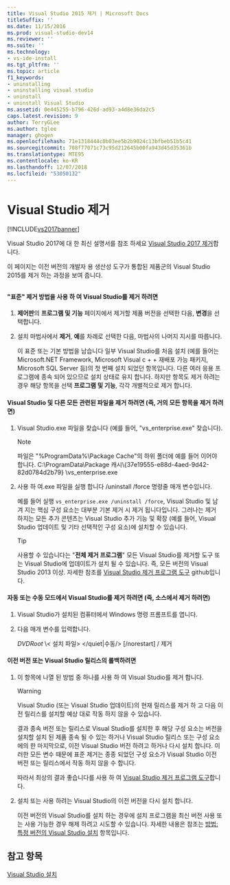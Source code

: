```yaml
---
title: Visual Studio 2015 제거 | Microsoft Docs
titleSuffix: ''
ms.date: 11/15/2016
ms.prod: visual-studio-dev14
ms.reviewer: ''
ms.suite: ''
ms.technology:
- vs-ide-install
ms.tgt_pltfrm: ''
ms.topic: article
f1_keywords:
- uninstalling
- uninstalling visual studio
- uninstall
- uninstall Visual Studio
ms.assetid: 0e445255-b796-426d-ad93-a4d8e36da2c5
caps.latest.revision: 9
author: TerryGLee
ms.author: tglee
manager: ghogen
ms.openlocfilehash: 71e1318444c0b03ee5b2b9024c13bfbeb51b5c41
ms.sourcegitcommit: 708f77071c73c95d212645b00fa943d45d35361b
ms.translationtype: MTE95
ms.contentlocale: ko-KR
ms.lasthandoff: 12/07/2018
ms.locfileid: "53050132"
---
```

# <a name="uninstall-visual-studio"></a>Visual Studio 제거
[!INCLUDE[vs2017banner](../includes/vs2017banner.md)]

Visual Studio 2017에 대 한 최신 설명서를 참조 하세요 [Visual Studio 2017 제거](https://docs.microsoft.com/visualstudio/install/uninstall-visual-studio)합니다.

이 페이지는 이전 버전의 개발자 용 생산성 도구가 통합된 제품군의 Visual Studio 2015를 제거 하는 과정을 보여 줍니다.

##  <a name="uninstalling"></a>
#### <a name="to-uninstall-visual-studio-by-using-the-standard-uninstallation-method"></a>"표준" 제거 방법을 사용 하 여 Visual Studio를 제거 하려면

1. **제어판**의 **프로그램 및 기능** 페이지에서 제거할 제품 버전을 선택한 다음, **변경**을 선택합니다.

2. 설치 마법사에서 **제거**, **예**를 차례로 선택한 다음, 마법사의 나머지 지시를 따릅니다.

   이 표준 또는 기본 방법을 남습니다 일부 Visual Studio를 처음 설치 (예를 들어는 Microsoft.NET Framework, Microsoft Visual c + + 재배포 가능 패키지, Microsoft SQL Server 등)의 첫 번째 설치 되었던 항목입니다.   다른 여러 응용 프로그램에 종속 되어 있으므로 설치 상태로 유지 합니다. 하지만 항목도 제거 하려는 경우 해당 항목을 선택 **프로그램 및 기능**, 각각 개별적으로 제거 합니다.

#### <a name="to-uninstall-visual-studio-and-all-other-related-files-that-is-to-uninstall-almost-everything"></a>Visual Studio 및 다른 모든 관련된 파일을 제거 하려면 (즉, 거의 모든 항목을 제거 하려면)

1.  Visual Studio.exe 파일을 찾습니다 (예를 들어, "vs_enterprise.exe" 찾습니다).

    > [!NOTE]
    >  파일은 "%ProgramData%\Package Cache"의 하위 폴더에 예를 들어 이어야 합니다. C:\ProgramData\Package 캐시\\{37e19555-e88d-4aed-9d42-82d0784d2b79} \vs_enterprise.exe

2.  사용 하 여.exe 파일을 실행 합니다 /uninstall /force 명령줄 매개 변수입니다.

     예를 들어 실행 ```vs_enterprise.exe /uninstall /force```, Visual Studio 및 남겨 지는 핵심 구성 요소는 대부분 기본 제거 시 제거 됩니다입니다. 그러나는 제거 하지는 모든 추가 콘텐츠는 Visual Studio 추가 기능 및 확장 (예를 들어, Visual Studio 업데이트 및 기타 선택적인 구성 요소)에 설치할 수 있습니다.

    > [!TIP]
    > 사용할 수 있습니다는 "**전체 제거 프로그램**" 모든 Visual Studio를 제거할 도구 또는 Visual Studio에 업데이트가 설치 될 수 있습니다. 즉, 모든 버전의 Visual Studio 2013 이상. 자세한 참조를 [Visual Studio 제거 프로그램 도구](https://github.com/Microsoft/VisualStudioUninstaller/releases) github입니다.

#### <a name="to-uninstall-visual-studio-in-silent-or-passive-modes-that-is-to-uninstall-from-source"></a>자동 또는 수동 모드에서 Visual Studio를 제거 하려면 (즉, 소스에서 제거 하려면)

1.  Visual Studio가 설치된 컴퓨터에서 Windows 명령 프롬프트를 엽니다.

2.  다음 매개 변수를 입력합니다.

     *DVDRoot* \\< 설치 파일\> \</quiet&#124;수동/> [/norestart] / 제거

#### <a name="to-roll-back-to-a-previous-version-or-release-of--visual-studio"></a>이전 버전 또는 Visual Studio 릴리스의 롤백하려면

1. 이 항목에 나열 된 방법 중 하나를 사용 하 여 Visual Studio를 제거 합니다.

   > [!WARNING]
   >  Visual Studio (또는 Visual Studio 업데이트)의 현재 릴리스를 제거 하 고 다음 이전 릴리스를 설치할 예상 대로 작동 하지 않을 수 있습니다.
   >
   >  결과 종속 버전 또는 릴리스로 Visual Studio를 설치한 후 해당 구성 요소는 버전을 설치할 설치 된 제품 종속 될 수 있는 하거나 Visual Studio 릴리스 또는 구성 요소에의 한 마지막으로, 이전 Visual Studio 버전 하려고 하거나 다시 설치 합니다.  이러한 모든 변수 때문에 표준 제거는 종종 되었던 구성 요소가 Visual Studio 이전 버전 또는 릴리스에서 작동 하지 않을 수 합니다.
   >
   >  따라서 최상의 결과 좋습니다를 사용 하 여 [Visual Studio 제거 프로그램 도구](https://github.com/Microsoft/VisualStudioUninstaller/releases)합니다.

2. 설치 또는 사용 하려는 Visual Studio의 이전 버전을 다시 설치 합니다.

   이전 버전의 Visual Studio를 설치 하는 경우에 설치 프로그램을 최신 버전 사용 또는 사용 가능한 경우 해제 하려고 시도할 수 있습니다. 자세한 내용은 참조는 [방법: 특정 버전의 Visual Studio 설치](../install/how-to-install-a-specific-release-of-visual-studio.md) 항목입니다.

## <a name="see-also"></a>참고 항목
 [Visual Studio 설치](https://msdn.microsoft.com/library/e2h7fzkw.aspx)